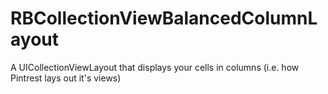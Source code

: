 RBCollectionViewBalancedColumnLayout
====================================

A UICollectionViewLayout that displays your cells in columns (i.e. how Pintrest lays out it's views)
